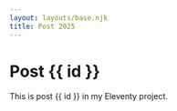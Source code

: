 ```yaml
---
layout: layouts/base.njk
title: Post 2025
---
```


# Post {{ id }}

This is post {{ id }} in my Eleventy project.
